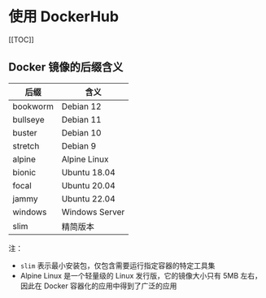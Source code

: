 # 使用 DockerHub

[[TOC]]

## Docker 镜像的后缀含义

| 后缀     | 含义           |
| -------- | -------------- |
| bookworm | Debian 12      |
| bullseye | Debian 11      |
| buster   | Debian 10      |
| stretch  | Debian 9       |
| alpine   | Alpine Linux   |
| bionic   | Ubuntu 18.04   |
| focal    | Ubuntu 20.04   |
| jammy    | Ubuntu 22.04   |
| windows  | Windows Server |
| slim     | 精简版本       |

注：
- `slim` 表示最小安装包，仅包含需要运行指定容器的特定工具集
- Alpine Linux 是一个轻量级的 Linux 发行版，它的镜像大小只有 5MB 左右，因此在 Docker 容器化的应用中得到了广泛的应用
